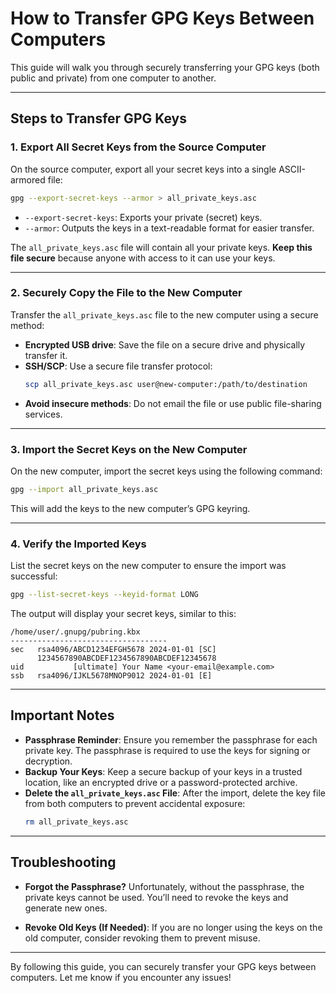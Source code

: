 # How to Transfer GPG Keys Between Computers

This guide will walk you through securely transferring your GPG keys (both public and private) from one computer to another.

---

## **Steps to Transfer GPG Keys**

### **1. Export All Secret Keys from the Source Computer**
On the source computer, export all your secret keys into a single ASCII-armored file:
```bash
gpg --export-secret-keys --armor > all_private_keys.asc
```

- `--export-secret-keys`: Exports your private (secret) keys.
- `--armor`: Outputs the keys in a text-readable format for easier transfer.

The `all_private_keys.asc` file will contain all your private keys. **Keep this file secure** because anyone with access to it can use your keys.

---

### **2. Securely Copy the File to the New Computer**
Transfer the `all_private_keys.asc` file to the new computer using a secure method:

- **Encrypted USB drive**: Save the file on a secure drive and physically transfer it.
- **SSH/SCP**: Use a secure file transfer protocol:
  ```bash
  scp all_private_keys.asc user@new-computer:/path/to/destination
  ```
- **Avoid insecure methods**: Do not email the file or use public file-sharing services.

---

### **3. Import the Secret Keys on the New Computer**
On the new computer, import the secret keys using the following command:
```bash
gpg --import all_private_keys.asc
```

This will add the keys to the new computer’s GPG keyring.

---

### **4. Verify the Imported Keys**
List the secret keys on the new computer to ensure the import was successful:
```bash
gpg --list-secret-keys --keyid-format LONG
```

The output will display your secret keys, similar to this:
```
/home/user/.gnupg/pubring.kbx
-----------------------------------
sec   rsa4096/ABCD1234EFGH5678 2024-01-01 [SC]
      1234567890ABCDEF1234567890ABCDEF12345678
uid           [ultimate] Your Name <your-email@example.com>
ssb   rsa4096/IJKL5678MNOP9012 2024-01-01 [E]
```

---

## **Important Notes**

- **Passphrase Reminder**: Ensure you remember the passphrase for each private key. The passphrase is required to use the keys for signing or decryption.
- **Backup Your Keys**: Keep a secure backup of your keys in a trusted location, like an encrypted drive or a password-protected archive.
- **Delete the `all_private_keys.asc` File**: After the import, delete the key file from both computers to prevent accidental exposure:
  ```bash
  rm all_private_keys.asc
  ```

---

## **Troubleshooting**

- **Forgot the Passphrase?**
  Unfortunately, without the passphrase, the private keys cannot be used. You’ll need to revoke the keys and generate new ones.

- **Revoke Old Keys (If Needed)**:
  If you are no longer using the keys on the old computer, consider revoking them to prevent misuse.

---

By following this guide, you can securely transfer your GPG keys between computers. Let me know if you encounter any issues!
